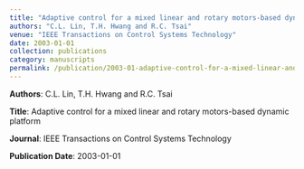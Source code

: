 ```yaml
---
title: "Adaptive control for a mixed linear and rotary motors-based dynamic platform"
authors: "C.L. Lin, T.H. Hwang and R.C. Tsai"
venue: "IEEE Transactions on Control Systems Technology"
date: 2003-01-01
collection: publications
category: manuscripts
permalink: /publication/2003-01-adaptive-control-for-a-mixed-linear-and-rotary-motors-based-dynamic-platform
---
```


**Authors**: C.L. Lin, T.H. Hwang and R.C. Tsai

**Title**: Adaptive control for a mixed linear and rotary motors-based dynamic platform

**Journal**: IEEE Transactions on Control Systems Technology

**Publication Date**: 2003-01-01
